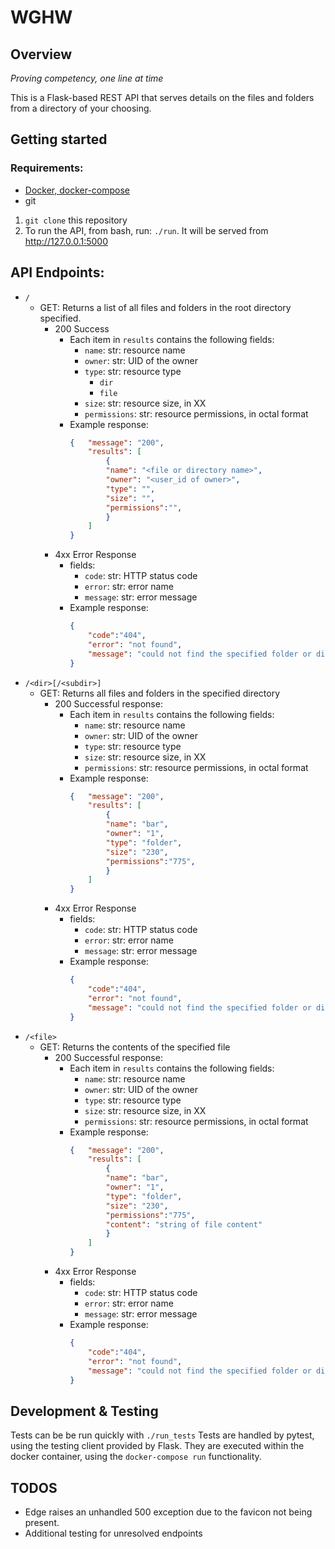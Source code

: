 # WGHW

## Overview
*Proving competency, one line at time*

This is a Flask-based REST API that serves details on the files and folders 
from a directory of your choosing.

## Getting started
### Requirements:
- [Docker, docker-compose](https://docs.docker.com/compose/install/)
- git

1. `git clone` this repository
2. To run the API, from bash, run: `./run`. It will be served from http://127.0.0.1:5000

## API Endpoints:

- `/`
  - GET: Returns a list of all files and folders in the root directory specified.
    - 200 Success
        - Each item in `results` contains the following fields:
            - `name`: str: resource name
            - `owner`: str: UID of the owner
            - `type`: str: resource type
                - `dir`
                - `file`
            - `size`: str: resource size, in XX
            - `permissions`: str: resource permissions, in octal format
        - Example response:
            ```json
            {   "message": "200",
                "results": [
                    {
                    "name": "<file or directory name>",
                    "owner": "<user_id of owner>",
                    "type": "",
                    "size": "",
                    "permissions":"",
                    }
                ]
            }
            ```
    - 4xx Error Response
        - fields:
            - `code`: str: HTTP status code
            - `error`: str: error name
            - `message`: str: error message
        - Example response:
            ```json
            {
                "code":"404",
                "error": "not found",
                "message": "could not find the specified folder or directory"
            }

- `/<dir>[/<subdir>]`
  - GET: Returns all files and folders in the specified directory
    - 200 Successful response:
        - Each item in `results` contains the following fields:
            - `name`: str: resource name
            - `owner`: str: UID of the owner
            - `type`: str: resource type
            - `size`: str: resource size, in XX
            - `permissions`: str: resource permissions, in octal format
        - Example response:
            ```json
            {   "message": "200",
                "results": [
                    {
                    "name": "bar",
                    "owner": "1",
                    "type": "folder",
                    "size": "230",
                    "permissions":"775",
                    }
                ]
            }
            ```
    - 4xx Error Response
        - fields:
            - `code`: str: HTTP status code
            - `error`: str: error name
            - `message`: str: error message
        - Example response:
            ```json
            {
                "code":"404",
                "error": "not found",
                "message": "could not find the specified folder or directory"
            }
- `/<file>`
  - GET: Returns the contents of the specified file
    - 200 Successful response:
        - Each item in `results` contains the following fields:
            - `name`: str: resource name
            - `owner`: str: UID of the owner
            - `type`: str: resource type
            - `size`: str: resource size, in XX
            - `permissions`: str: resource permissions, in octal format
        - Example response:
            ```json
            {   "message": "200",
                "results": [
                    {
                    "name": "bar",
                    "owner": "1",
                    "type": "folder",
                    "size": "230",
                    "permissions":"775",
                    "content": "string of file content"
                    }
                ]
            }
            ```
    - 4xx Error Response
        - fields:
            - `code`: str: HTTP status code
            - `error`: str: error name
            - `message`: str: error message
        - Example response:
            ```json
            {
                "code":"404",
                "error": "not found",
                "message": "could not find the specified folder or directory"
            }

## Development & Testing
Tests can be be run quickly with `./run_tests`
Tests are handled by pytest, using the testing client provided by Flask. They
are executed within the docker container, using the `docker-compose run`
functionality.

## TODOS
- Edge raises an unhandled 500 exception due to the favicon not being present.
- Additional testing for unresolved endpoints
